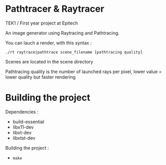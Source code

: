 Pathtracer & Raytracer
======================
TEK1 / First year project at Epitech

An image generator using Raytracing and Pathtracing.

You can lauch a render, with this syntax :

`./rt raytrace|pathtrace scene_filename [pathtracing quality]`

Scenes are located in the scene directory

Pathtracing quality is the number of launched rays per pixel, lower value = lower quality but faster rendering

Building the project
====================
Dependencies :
- build-essential
- libx11-dev 
- libxt-dev 
- libxtst-dev 

Building the project :
- `make`
